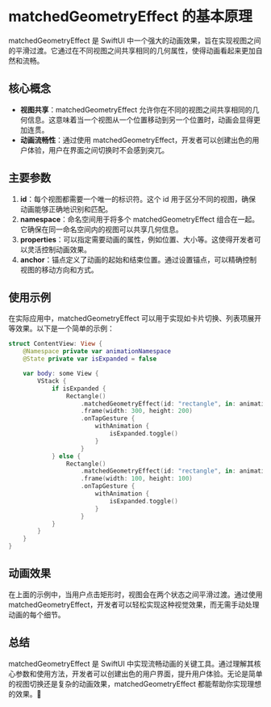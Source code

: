 ﻿# matchedGeometryEffect 的基本原理

matchedGeometryEffect 是 SwiftUI 中一个强大的动画效果，旨在实现视图之间的平滑过渡。它通过在不同视图之间共享相同的几何属性，使得动画看起来更加自然和流畅。

## 核心概念

- **视图共享**：matchedGeometryEffect 允许你在不同的视图之间共享相同的几何信息。这意味着当一个视图从一个位置移动到另一个位置时，动画会显得更加连贯。
- **动画流畅性**：通过使用 matchedGeometryEffect，开发者可以创建出色的用户体验，用户在界面之间切换时不会感到突兀。

## 主要参数

1. **id**：每个视图都需要一个唯一的标识符。这个 id 用于区分不同的视图，确保动画能够正确地识别和匹配。
2. **namespace**：命名空间用于将多个 matchedGeometryEffect 组合在一起。它确保在同一命名空间内的视图可以共享几何信息。
3. **properties**：可以指定需要动画的属性，例如位置、大小等。这使得开发者可以灵活控制动画效果。
4. **anchor**：锚点定义了动画的起始和结束位置。通过设置锚点，可以精确控制视图的移动方向和方式。

## 使用示例

在实际应用中，matchedGeometryEffect 可以用于实现如卡片切换、列表项展开等效果。以下是一个简单的示例：

```swift
struct ContentView: View {
    @Namespace private var animationNamespace
    @State private var isExpanded = false

    var body: some View {
        VStack {
            if isExpanded {
                Rectangle()
                    .matchedGeometryEffect(id: "rectangle", in: animationNamespace)
                    .frame(width: 300, height: 200)
                    .onTapGesture {
                        withAnimation {
                            isExpanded.toggle()
                        }
                    }
            } else {
                Rectangle()
                    .matchedGeometryEffect(id: "rectangle", in: animationNamespace)
                    .frame(width: 100, height: 100)
                    .onTapGesture {
                        withAnimation {
                            isExpanded.toggle()
                        }
                    }
            }
        }
    }
}
```

## 动画效果

在上面的示例中，当用户点击矩形时，视图会在两个状态之间平滑过渡。通过使用 matchedGeometryEffect，开发者可以轻松实现这种视觉效果，而无需手动处理动画的每个细节。

## 总结

matchedGeometryEffect 是 SwiftUI 中实现流畅动画的关键工具。通过理解其核心参数和使用方法，开发者可以创建出色的用户界面，提升用户体验。无论是简单的视图切换还是复杂的动画效果，matchedGeometryEffect 都能帮助你实现理想的效果。🎉
